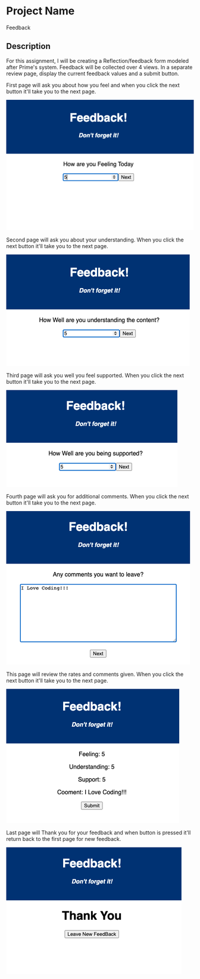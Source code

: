# Project Name

Feedback 

## Description

For this assignment, I will be creating a Reflection/feedback form modeled after Prime's system. Feedback will be collected over 4 views. In a separate review page, display the current feedback values and a submit button.

First page will ask you about how you feel and when you click the next button it'll take you to the next page.

![Select Feedback View](Pictures/Feeling.png)

Second page will ask you about your understanding. When you click the next button it'll take you to the next page.

![Select Feedback View](Pictures/Understanding.png)

Third page will ask you well you feel supported. When you click the next button it'll take you to the next page.

![Select Feedback View](Pictures/Support.png)

Fourth page will ask you for additional comments. When you click the next button it'll take you to the next page.

![Select Feedback View](Pictures/Comment.png)

This page will review the rates and comments given. When you click the next button it'll take you to the next page.

![Select Feedback View](Pictures/Review.png)

Last page will Thank you for your feedback and when button is pressed it'll return back to the first page for new feedback.

![Select Feedback View](Pictures/ThankYou.png)